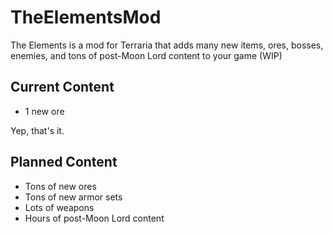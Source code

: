 # TheElementsMod
The Elements is a mod for Terraria that adds many new items, ores, bosses, enemies, and tons of post-Moon Lord content to your game (WIP)

## Current Content

- 1 new ore

Yep, that's it.

## Planned Content

- Tons of new ores
- Tons of new armor sets
- Lots of weapons
- Hours of post-Moon Lord content
